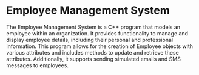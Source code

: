 # Employee Management System
The Employee Management System is a C++ program that models an employee within an organization. It provides functionality to manage and display employee details, including their personal and professional information. This program allows for the creation of Employee objects with various attributes and includes methods to update and retrieve these attributes. Additionally, it supports sending simulated emails and SMS messages to employees.
